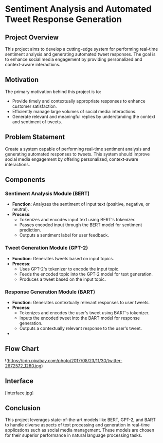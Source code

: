 # Sentiment Analysis and Automated Tweet Response Generation

## Project Overview

This project aims to develop a cutting-edge system for performing real-time sentiment analysis and generating automated tweet responses. The goal is to enhance social media engagement by providing personalized and context-aware interactions.

## Motivation

The primary motivation behind this project is to:
- Provide timely and contextually appropriate responses to enhance customer satisfaction.
- Efficiently manage large volumes of social media interactions.
- Generate relevant and meaningful replies by understanding the context and sentiment of tweets.

## Problem Statement

Create a system capable of performing real-time sentiment analysis and generating automated responses to tweets. This system should improve social media engagement by offering personalized, context-aware interactions.

## Components

### Sentiment Analysis Module (BERT)
- **Function**: Analyzes the sentiment of input text (positive, negative, or neutral).
- **Process**:
  - Tokenizes and encodes input text using BERT's tokenizer.
  - Passes encoded input through the BERT model for sentiment prediction.
  - Outputs a sentiment label for user feedback.

### Tweet Generation Module (GPT-2)
- **Function**: Generates tweets based on input topics.
- **Process**:
  - Uses GPT-2's tokenizer to encode the input topic.
  - Feeds the encoded topic into the GPT-2 model for text generation.
  - Produces a tweet based on the input topic.

### Response Generation Module (BART)
- **Function**: Generates contextually relevant responses to user tweets.
- **Process**:
  - Tokenizes and encodes the user's tweet using BART's tokenizer.
  - Inputs the encoded tweet into the BART model for response generation.
  - Outputs a contextually relevant response to the user's tweet.
- 
## Flow Chart

!(https://cdn.pixabay.com/photo/2017/08/23/11/30/twitter-2672572_1280.jpg)

## Interface

[interface.jpg]

## Conclusion

This project leverages state-of-the-art models like BERT, GPT-2, and BART to handle diverse aspects of text processing and generation in real-time applications such as social media management. These models are chosen for their superior performance in natural language processing tasks.
